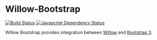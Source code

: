 # Willow-Bootstrap

[![Build Status](https://travis-ci.org/ba-st/Willow-Bootstrap.svg?branch=master)](https://travis-ci.org/ba-st/Willow-Bootstrap)
[![Javascript Dependency Status](https://david-dm.org/ba-st/Willow-Bootstrap.svg)](https://david-dm.org/ba-st/Willow-Bootstrap)

Willow Bootstrap provides integration between [Willow](https://github.com/ba-st/Willow) and [Bootstrap 3](http://getbootstrap.com/).
